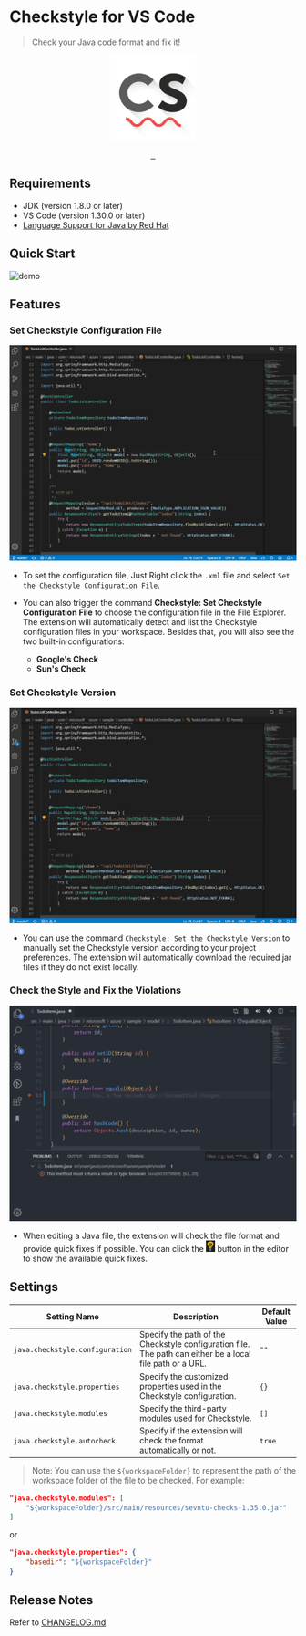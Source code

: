 # Checkstyle for VS Code

> Check your Java code format and fix it!

<p align="center">
  <img src="https://raw.githubusercontent.com/jdneo/vscode-checkstyle/master/resources/icon_checkstyle.png" alt="">
</p>
<p align="center">
  <a href="https://github.com/jdneo/vscode-checkstyle/actions/workflows/build.yml?query=branch%3Amaster">
    <img src="https://img.shields.io/github/actions/workflow/status/jdneo/vscode-checkstyle/build.yml?style=flat-square" alt="">
  </a>
  <a href="https://marketplace.visualstudio.com/items?itemName=shengchen.vscode-checkstyle">
    <img src="https://img.shields.io/visual-studio-marketplace/d/shengchen.vscode-checkstyle.svg?style=flat-square" alt="">
  </a>
  <a href="https://gitter.im/vscode-checkstyle/Lobby">
    <img src="https://img.shields.io/gitter/room/jdneo/vscode-checkstyle.svg?style=flat-square" alt="">
  </a>
</p>

## Requirements
- JDK (version 1.8.0 or later)
- VS Code (version 1.30.0 or later)
- [Language Support for Java by Red Hat](https://marketplace.visualstudio.com/items?itemName=redhat.java)

## Quick Start
![demo](https://raw.githubusercontent.com/jdneo/vscode-checkstyle/master/docs/gifs/demo.gif)

## Features

### Set Checkstyle Configuration File

![demo](https://raw.githubusercontent.com/jdneo/vscode-checkstyle/master/docs/gifs/setConfiguration.gif)

- To set the configuration file, Just Right click the `.xml` file and select `Set the Checkstyle Configuration File`.

- You can also trigger the command **Checkstyle: Set Checkstyle Configuration File** to choose the configuration file in the File Explorer. The extension will automatically detect and list the Checkstyle configuration files in your workspace. Besides that, you will also see the two built-in configurations:
  - **Google's Check**
  - **Sun's Check**

### Set Checkstyle Version

![demo](https://raw.githubusercontent.com/jdneo/vscode-checkstyle/master/docs/gifs/setVersion(lower).gif)

- You can use the command `Checkstyle: Set the Checkstyle Version` to manually set the Checkstyle version according to your project preferences. The extension will automatically download the required jar files if they do not exist locally.

### Check the Style and Fix the Violations

![demo](https://raw.githubusercontent.com/jdneo/vscode-checkstyle/master/docs/gifs/liveLinting.gif)

- When editing a Java file, the extension will check the file format and provide quick fixes if possible. You can click the ![bulb](https://raw.githubusercontent.com/jdneo/vscode-checkstyle/master/docs/imgs/btn_bulb.png) button in the editor to show the available quick fixes.



## Settings
| Setting Name | Description | Default Value |
|---|---|---|
| `java.checkstyle.configuration` | Specify the path of the Checkstyle configuration file. The path can either be a local file path or a URL. | `""` |
| `java.checkstyle.properties` | Specify the customized properties used in the Checkstyle configuration. | `{}` |
| `java.checkstyle.modules` | Specify the third-party modules used for Checkstyle. | `[]` |
| `java.checkstyle.autocheck` | Specify if the extension will check the format automatically or not. | `true` |

> Note: You can use the `${workspaceFolder}` to represent the path of the workspace folder of the file to be checked. For example:

```json
"java.checkstyle.modules": [
    "${workspaceFolder}/src/main/resources/sevntu-checks-1.35.0.jar"
]
```
or
```json
"java.checkstyle.properties": {
    "basedir": "${workspaceFolder}"
}
```

## Release Notes

Refer to [CHANGELOG.md](https://github.com/jdneo/vscode-checkstyle/blob/master/CHANGELOG.md)
